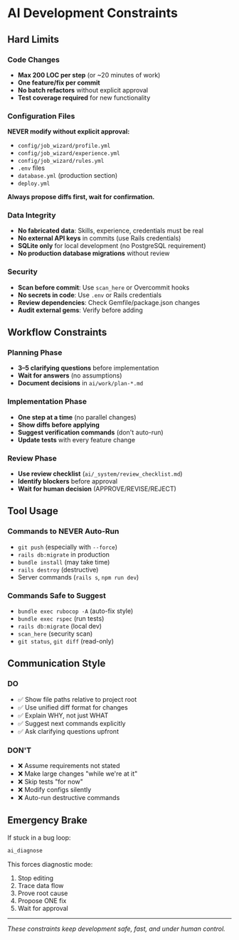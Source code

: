 # AI Development Constraints

## Hard Limits

### Code Changes
- **Max 200 LOC per step** (or ~20 minutes of work)
- **One feature/fix per commit**
- **No batch refactors** without explicit approval
- **Test coverage required** for new functionality

### Configuration Files
**NEVER modify without explicit approval:**
- `config/job_wizard/profile.yml`
- `config/job_wizard/experience.yml`
- `config/job_wizard/rules.yml`
- `.env` files
- `database.yml` (production section)
- `deploy.yml`

**Always propose diffs first, wait for confirmation.**

### Data Integrity
- **No fabricated data**: Skills, experience, credentials must be real
- **No external API keys** in commits (use Rails credentials)
- **SQLite only** for local development (no PostgreSQL requirement)
- **No production database migrations** without review

### Security
- **Scan before commit**: Use `scan_here` or Overcommit hooks
- **No secrets in code**: Use `.env` or Rails credentials
- **Review dependencies**: Check Gemfile/package.json changes
- **Audit external gems**: Verify before adding

## Workflow Constraints

### Planning Phase
- **3–5 clarifying questions** before implementation
- **Wait for answers** (no assumptions)
- **Document decisions** in `ai/work/plan-*.md`

### Implementation Phase
- **One step at a time** (no parallel changes)
- **Show diffs before applying**
- **Suggest verification commands** (don't auto-run)
- **Update tests** with every feature change

### Review Phase
- **Use review checklist** (`ai/_system/review_checklist.md`)
- **Identify blockers** before approval
- **Wait for human decision** (APPROVE/REVISE/REJECT)

## Tool Usage

### Commands to NEVER Auto-Run
- `git push` (especially with `--force`)
- `rails db:migrate` in production
- `bundle install` (may take time)
- `rails destroy` (destructive)
- Server commands (`rails s`, `npm run dev`)

### Commands Safe to Suggest
- `bundle exec rubocop -A` (auto-fix style)
- `bundle exec rspec` (run tests)
- `rails db:migrate` (local dev)
- `scan_here` (security scan)
- `git status`, `git diff` (read-only)

## Communication Style

### DO
- ✅ Show file paths relative to project root
- ✅ Use unified diff format for changes
- ✅ Explain WHY, not just WHAT
- ✅ Suggest next commands explicitly
- ✅ Ask clarifying questions upfront

### DON'T
- ❌ Assume requirements not stated
- ❌ Make large changes "while we're at it"
- ❌ Skip tests "for now"
- ❌ Modify configs silently
- ❌ Auto-run destructive commands

## Emergency Brake

If stuck in a bug loop:
```bash
ai_diagnose
```

This forces diagnostic mode:
1. Stop editing
2. Trace data flow
3. Prove root cause
4. Propose ONE fix
5. Wait for approval

---

*These constraints keep development safe, fast, and under human control.*



